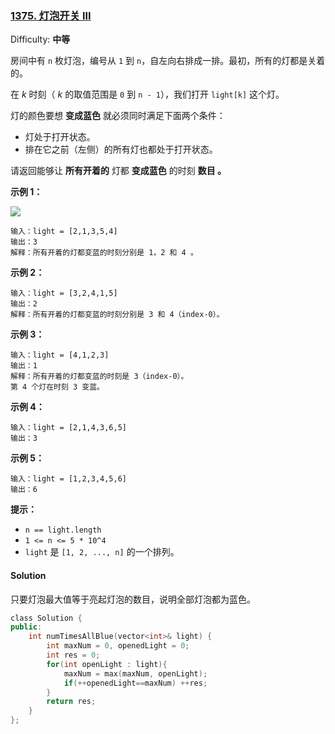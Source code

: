 ### [1375\. 灯泡开关 III](https://leetcode-cn.com/problems/bulb-switcher-iii/)

Difficulty: **中等**


房间中有 `n` 枚灯泡，编号从 `1` 到 `n`，自左向右排成一排。最初，所有的灯都是关着的。

在 _k_  时刻（ _k_ 的取值范围是 `0` 到 `n - 1`），我们打开 `light[k]` 这个灯。

灯的颜色要想 **变成蓝色** 就必须同时满足下面两个条件：

*   灯处于打开状态。
*   排在它之前（左侧）的所有灯也都处于打开状态。

请返回能够让 **所有开着的** 灯都 **变成蓝色** 的时刻 **数目 。**

**示例 1：**

![](https://assets.leetcode-cn.com/aliyun-lc-upload/uploads/2020/03/08/sample_2_1725.png)

```
输入：light = [2,1,3,5,4]
输出：3
解释：所有开着的灯都变蓝的时刻分别是 1，2 和 4 。
```

**示例 2：**

```
输入：light = [3,2,4,1,5]
输出：2
解释：所有开着的灯都变蓝的时刻分别是 3 和 4（index-0）。
```

**示例 3：**

```
输入：light = [4,1,2,3]
输出：1
解释：所有开着的灯都变蓝的时刻是 3（index-0）。
第 4 个灯在时刻 3 变蓝。
```

**示例 4：**

```
输入：light = [2,1,4,3,6,5]
输出：3
```

**示例 5：**

```
输入：light = [1,2,3,4,5,6]
输出：6
```

**提示：**

*   `n == light.length`
*   `1 <= n <= 5 * 10^4`
*   `light` 是 `[1, 2, ..., n]` 的一个排列。


#### Solution

只要灯泡最大值等于亮起灯泡的数目，说明全部灯泡都为蓝色。

```cpp
​class Solution {
public:
    int numTimesAllBlue(vector<int>& light) {
        int maxNum = 0, openedLight = 0;
        int res = 0;
        for(int openLight : light){
            maxNum = max(maxNum, openLight);
            if(++openedLight==maxNum) ++res;
        }
        return res;
    }
};
```